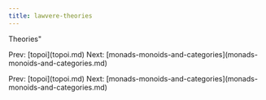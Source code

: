 ```yaml
---
title: lawvere-theories
---
```


Theories\"

Prev: \[topoi](topoi.md) Next:
\[monads-monoids-and-categories](monads-monoids-and-categories.md)

Prev: \[topoi](topoi.md) Next:
\[monads-monoids-and-categories](monads-monoids-and-categories.md)
